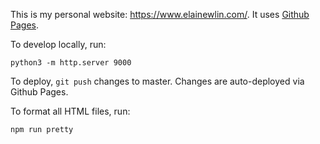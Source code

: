 This is my personal website: https://www.elainewlin.com/. It uses [Github Pages](https://pages.github.com/).

To develop locally, run:
```
python3 -m http.server 9000
```

To deploy, `git push` changes to master. Changes are auto-deployed via Github Pages.

To format all HTML files, run:
```
npm run pretty
```